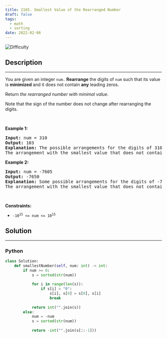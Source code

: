 ```yaml
---
title: 2165. Smallest Value of the Rearranged Number
draft: false
tags: 
  - math
  - sorting
date: 2022-02-06
---
```


![Difficulty](https://img.shields.io/badge/Difficulty-Medium-blue.svg)

## Description

---
<p>You are given an integer <code>num.</code> <strong>Rearrange</strong> the digits of <code>num</code> such that its value is <strong>minimized</strong> and it does not contain <strong>any</strong> leading zeros.</p>

<p>Return <em>the rearranged number with minimal value</em>.</p>

<p>Note that the sign of the number does not change after rearranging the digits.</p>

<p>&nbsp;</p>
<p><strong class="example">Example 1:</strong></p>

<pre>
<strong>Input:</strong> num = 310
<strong>Output:</strong> 103
<strong>Explanation:</strong> The possible arrangements for the digits of 310 are 013, 031, 103, 130, 301, 310. 
The arrangement with the smallest value that does not contain any leading zeros is 103.
</pre>

<p><strong class="example">Example 2:</strong></p>

<pre>
<strong>Input:</strong> num = -7605
<strong>Output:</strong> -7650
<strong>Explanation:</strong> Some possible arrangements for the digits of -7605 are -7650, -6705, -5076, -0567.
The arrangement with the smallest value that does not contain any leading zeros is -7650.
</pre>

<p>&nbsp;</p>
<p><strong>Constraints:</strong></p>

<ul>
	<li><code>-10<sup>15</sup> &lt;= num &lt;= 10<sup>15</sup></code></li>
</ul>


## Solution

---
### Python
``` py title='smallest-value-of-the-rearranged-number'
class Solution:
    def smallestNumber(self, num: int) -> int:
        if num >= 0:
            s = sorted(str(num))
            
            for i in range(len(s)):
                if s[i] > "0":
                    s[i], s[0] = s[0], s[i]
                    break
            
            return int("".join(s))
        else:
            num = -num
            s = sorted(str(num))
            
            return -int("".join(s[::-1]))


```


